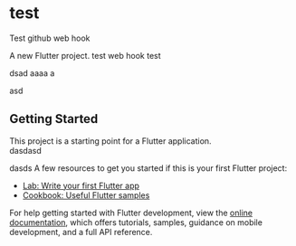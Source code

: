 # test
Test github web hook

A new Flutter project.
test web hook
test

dsad
aaaa
a

asd
## Getting Started

This project is a starting point for a Flutter application.\
dasdasd

dasds
A few resources to get you started if this is your first Flutter project:

- [Lab: Write your first Flutter app](https://docs.flutter.dev/get-started/codelab)
- [Cookbook: Useful Flutter samples](https://docs.flutter.dev/cookbook)

For help getting started with Flutter development, view the
[online documentation](https://docs.flutter.dev/), which offers tutorials,
samples, guidance on mobile development, and a full API reference.
